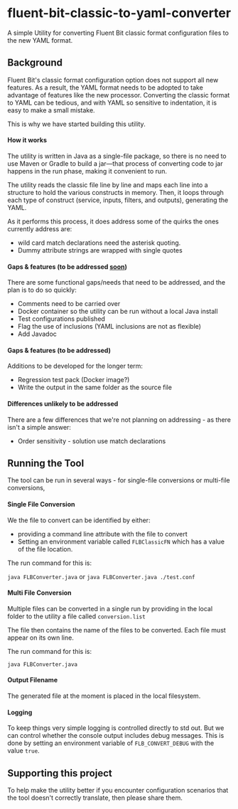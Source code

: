 # fluent-bit-classic-to-yaml-converter

A simple Utility for converting Fluent Bit classic format configuration files to the new YAML format.



## Background



Fluent Bit's classic format configuration option does not support all new features. As a result, the YAML format needs to be adopted to take advantage of features like the new processor.  Converting the classic format to YAML can be tedious, and with YAML so sensitive to indentation, it is easy to make a small mistake.

This is why we have started building this utility. 

#### How it works

The utility is written in Java as a single-file package, so there is no need to use Maven or Gradle to build a jar—that process of converting code to jar happens in the run phase, making it convenient to run.

The utility reads the classic file line by line and maps each line into a structure to hold the various constructs in memory. Then, it loops through each type of construct (service, inputs, filters, and outputs), generating the YAML. 

 As it performs this process, it does address some of the quirks the ones currently address are:

- wild card match declarations need the asterisk quoting. 
- Dummy attribute strings are wrapped with single quotes

#### Gaps & features (to be addressed <u>soon</u>)

There are some functional gaps/needs that need to be addressed, and the plan is to do so quickly:

- Comments need to be carried over
- Docker container so the utility can be run without a local Java install
- Test configurations published
- Flag the use of inclusions  (YAML inclusions are not as flexible)
- Add Javadoc

#### Gaps & features (to be addressed)

Additions to be developed for the longer term:

- Regression test pack  (Docker image?)
- Write the output in the same folder as the source file

#### Differences unlikely to be addressed

There are a few differences that we're not planning on addressing - as there isn't a simple answer:

- Order sensitivity - solution use match declarations

## Running the Tool

The tool can be run in several ways -  for single-file conversions or multi-file conversions,

#### Single File Conversion 

We the file to convert can be identified by either:

- providing a command line attribute with the file to convert
- Setting an environment variable called `FLBClassicFN` which has a value of the file location.

The run command for this is:

`java FLBConverter.java` or `java FLBConverter.java ./test.conf`

#### Multi File Conversion

Multiple files can be converted in a single run by providing in the local folder to the utility a file called `conversion.list`

The file then contains the name of the files to be converted. Each file must appear on its own line.

The run command for this is:

`java FLBConverter.java`

####  Output Filename

The generated file at the moment is placed in the local filesystem.

#### Logging

To keep things very simple logging is controlled directly to std out. But we can control whether the console output includes debug messages.  This is done by setting an environment variable of `FLB_CONVERT_DEBUG` with the value `true`.

## Supporting this project

To help make the utility better if you encounter configuration scenarios that the tool doesn't correctly translate, then please share them.

